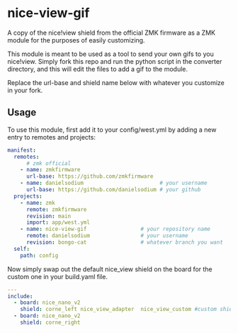# nice-view-gif
A copy of the nice!view shield from the official ZMK firmware as a ZMK module for the purposes of easily customizing.

This module is meant to be used as a tool to send your own gifs to you nice!view. Simply fork this repo and run the python script in the converter directory, and this will edit the files to add a gif to the module.

Replace the url-base and shield name below with whatever you customize in your fork.

## Usage

To use this module, first add it to your config/west.yml by adding a new entry to remotes and projects:

```yml
manifest:
  remotes:
      # zmk official
    - name: zmkfirmware
      url-base: https://github.com/zmkfirmware
    - name: danielsodium                        # your username
      url-base: https://github.com/danielsodium # your github
  projects:
    - name: zmk
      remote: zmkfirmware
      revision: main
      import: app/west.yml
    - name: nice-view-gif                 # your repository name
      remote: danielsodium                # your username
      revision: bongo-cat                 # whatever branch you want
  self:
    path: config
```

Now simply swap out the default nice_view shield on the board for the custom one in your build.yaml file.

```yml
---
include:
  - board: nice_nano_v2
    shield: corne_left nice_view_adapter  nice_view_custom #custom shield
  - board: nice_nano_v2
    shield: corne_right 
```
